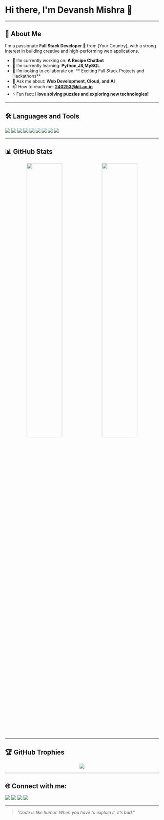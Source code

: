 # Hi there, I'm Devansh Mishra 👋

---

## 🚀 About Me

I'm a passionate **Full Stack Developer** 🚀 from [Your Country], with a strong interest in building creative and high-performing web applications.

- 🔭 I’m currently working on: **A Recipe Chatbot**
- 🌱 I’m currently learning: **Python,JS,MySQL**
- 👯 I’m looking to collaborate on: ** Exciting Full Stack Projects and Hackathons**
- 💬 Ask me about: **Web Development, Cloud, and AI**
- 📫 How to reach me: **240253@kit.ac.in**
- ⚡ Fun fact: **I love solving puzzles and exploring new technologies!**

---

## 🛠️ Languages and Tools

<p align="left">
  <img src="https://img.shields.io/badge/-HTML5-E34F26?logo=html5&logoColor=white" />
  <img src="https://img.shields.io/badge/-CSS3-1572B6?logo=css3&logoColor=white" />
  <img src="https://img.shields.io/badge/-JavaScript-F7DF1E?logo=javascript&logoColor=black" />
  <img src="https://img.shields.io/badge/-React-61DAFB?logo=react&logoColor=black" />
  <img src="https://img.shields.io/badge/-Node.js-339933?logo=node.js&logoColor=white" />
  <img src="https://img.shields.io/badge/-Python-3776AB?logo=python&logoColor=white" />
  <img src="https://img.shields.io/badge/-C++-00599C?logo=c%2B%2B&logoColor=white" />
  <img src="https://img.shields.io/badge/-Git-F05032?logo=git&logoColor=white" />
  <img src="https://img.shields.io/badge/-GitHub-181717?logo=github&logoColor=white" />
</p>

---

## 📊 GitHub Stats

<p align="center">
  <img src="https://github.com/mishraji18/RECIPE-CHATBOT/edit/main/README.mdusername=YourUsername&show_icons=true&theme=radical" width="48%" />
  <img src="hhttps://github.com/mishraji18/RECIPE-CHATBOT/edit/main/README.md?user=YourUsername&theme=radical" width="48%" />
</p>

---

## 🏆 GitHub Trophies

<p align="center">
  <img src="https://github-profile-trophy.vercel.app/?username=YourUsername&theme=onedark&row=2&column=3" />
</p>

---

## 🌐 Connect with me:

<p align="left">
<a href="https://www.linkedin.com/feed/?trk=sem-ga_campid.14650114788_asid.151761418307_crid.657403558715_kw.linkedin%20login_d.c_tid.kwd-12704335873_n.g_mt.e_geo.1007824" target="blank"><img src="https://img.shields.io/badge/-LinkedIn-0077B5?logo=linkedin&logoColor=white"/></a>
<a href="https://twitter.com/yourtwitter" target="blank"><img src="https://img.shields.io/badge/-Twitter-1DA1F2?logo=twitter&logoColor=white"/></a>
<a href="https://www.instagram.com/" target="blank"><img src="https://img.shields.io/badge/-Instagram-E4405F?logo=instagram&logoColor=white"/></a>
<a href="amusha9795@gmail.com"><img src="https://img.shields.io/badge/-Gmail-D14836?logo=gmail&logoColor=white"/></a>
</p>

---

> _"Code is like humor. When you have to explain it, it’s bad."_

